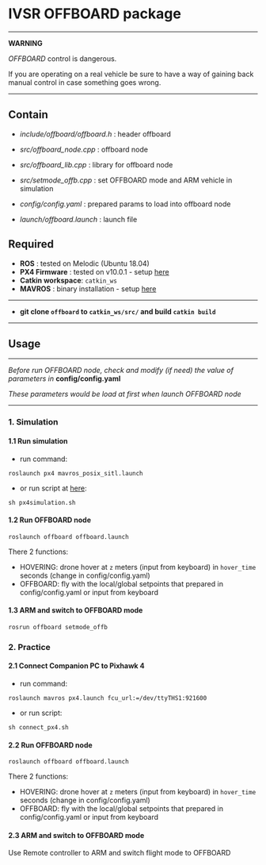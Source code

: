 # IVSR OFFBOARD package

***
**WARNING**

*OFFBOARD* control is dangerous. 

If you are operating on a real vehicle be sure to have a way of gaining back manual control in case something goes wrong.
***

## Contain
- *include/offboard/offboard.h* : header offboard

- *src/offboard_node.cpp*   : offboard node
- *src/offboard_lib.cpp*    : library for offboard node
- *src/setmode_offb.cpp*    : set OFFBOARD mode and ARM vehicle in simulation

- *config/config.yaml*      : prepared params to load into offboard node

- *launch/offboard.launch*  : launch file

## Required
- **ROS**             : tested on Melodic (Ubuntu 18.04)
- **PX4 Firmware**    : tested on v10.0.1 - setup [here](https://github.com/congtranv/Firmware)
- **Catkin workspace**: `catkin_ws`
- **MAVROS**          : binary installation - setup [here](https://docs.px4.io/master/en/ros/mavros_installation.html#binary-installation-debian-ubuntu)

***
- **git clone `offboard` to `catkin_ws/src/` and build `catkin build`**
***

## Usage
***
*Before run OFFBOARD node, check and modify (if need) the value of parameters in* **config/config.yaml**

*These parameters would be load at first when launch OFFBOARD node*
***

### 1. Simulation
#### 1.1 Run simulation
- run command:
```
roslaunch px4 mavros_posix_sitl.launch
```
- or run script at [here](https://github.com/congtranv/bash):
```
sh px4simulation.sh
```

#### 1.2 Run OFFBOARD node
```
roslaunch offboard offboard.launch
```
There 2 functions:
- HOVERING: drone hover at `z` meters (input from keyboard) in `hover_time` seconds (change in config/config.yaml)
- OFFBOARD: fly with the local/global setpoints that prepared in config/config.yaml or input from keyboard

#### 1.3 ARM and switch to OFFBOARD mode
```
rosrun offboard setmode_offb
```
### 2. Practice
#### 2.1 Connect Companion PC to Pixhawk 4 
- run command:
```
roslaunch mavros px4.launch fcu_url:=/dev/ttyTHS1:921600
```
- or run script:
```
sh connect_px4.sh
```

#### 2.2 Run OFFBOARD node
```
roslaunch offboard offboard.launch
```
There 2 functions:
- HOVERING: drone hover at `z` meters (input from keyboard) in `hover_time` seconds (change in config/config.yaml)
- OFFBOARD: fly with the local/global setpoints that prepared in config/config.yaml or input from keyboard

#### 2.3 ARM and switch to OFFBOARD mode
Use Remote controller to ARM and switch flight mode to OFFBOARD